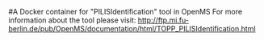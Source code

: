 #A Docker container for "PILISIdentification" tool in OpenMS
For more information about the tool please visit:
http://ftp.mi.fu-berlin.de/pub/OpenMS/documentation/html/TOPP_PILISIdentification.html
